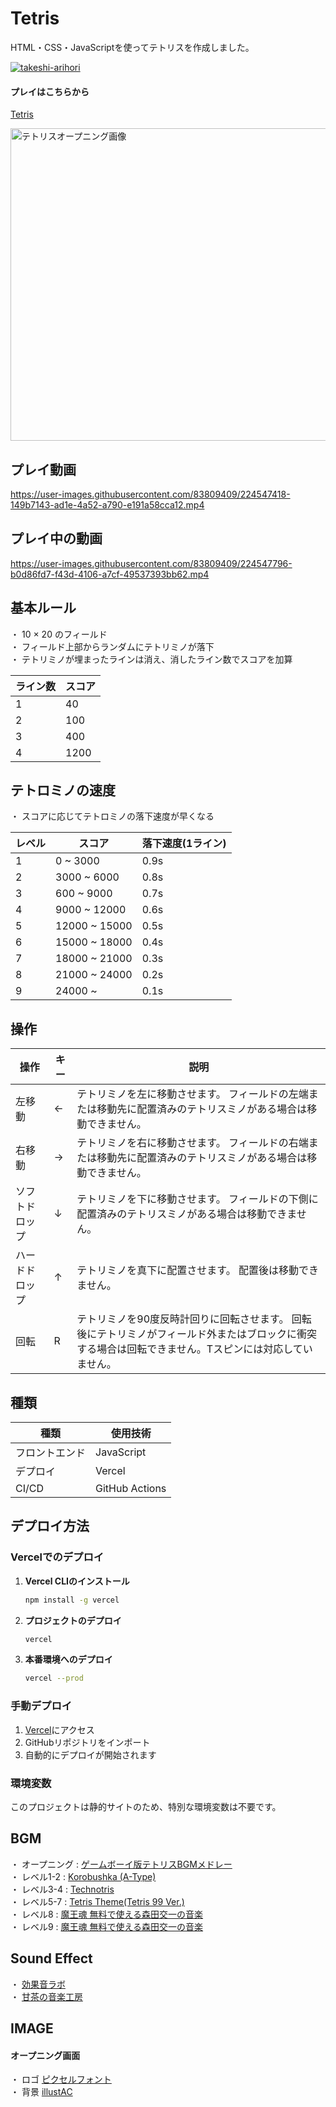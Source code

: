 # Tetris
HTML・CSS・JavaScriptを使ってテトリスを作成しました。  

<p align="left">
  <a href="https://github.com/takeshi-arihori/Tetris/">
    <img src="https://komarev.com/ghpvc/?username=takeshi-arihori" alt="takeshi-arihori" />
  </a>
</p>

#### プレイはこちらから

[Tetris](https://tetris-git-main-takeshiarihoris-projects.vercel.app/)
  
<img width="700" height="500" alt="テトリスオープニング画像" src="https://user-images.githubusercontent.com/83809409/219990097-b3df0faf-8a8b-4d28-8b2a-507b33f17d0d.png">   
  
## プレイ動画  

https://user-images.githubusercontent.com/83809409/224547418-149b7143-ad1e-4a52-a790-e191a58cca12.mp4

## プレイ中の動画  

https://user-images.githubusercontent.com/83809409/224547796-b0d86fd7-f43d-4106-a7cf-49537393bb62.mp4

  
  
## 基本ルール

・ 10 × 20 のフィールド  
・ フィールド上部からランダムにテトリミノが落下  
・ テトリミノが埋まったラインは消え、消したライン数でスコアを加算  

| ライン数 | スコア |
| -------- | ------ |
| 1        | 40     |
| 2        | 100    |
| 3        | 400    |
| 4        | 1200   |

  
## テトロミノの速度

・ スコアに応じてテトロミノの落下速度が早くなる  
  

| レベル | スコア        | 落下速度(1ライン) |
| ------ | ------------- | ----------------- |
| 1      | 0 ~ 3000      | 0.9s              |
| 2      | 3000 ~ 6000   | 0.8s              |
| 3      | 600 ~ 9000    | 0.7s              |
| 4      | 9000 ~ 12000  | 0.6s              |
| 5      | 12000 ~ 15000 | 0.5s              |
| 6      | 15000 ~ 18000 | 0.4s              |
| 7      | 18000 ~ 21000 | 0.3s              |
| 8      | 21000 ~ 24000 | 0.2s              |
| 9      | 24000 ~       | 0.1s              |
  
  
## 操作
  
| 操作           | キー | 説明                                                                                                                                                   |
| -------------- | ---- | ------------------------------------------------------------------------------------------------------------------------------------------------------ |
| 左移動         | ←    | テトリミノを左に移動させます。    フィールドの左端または移動先に配置済みのテトリスミノがある場合は移動できません。                                     |
| 右移動         | →    | テトリミノを右に移動させます。    フィールドの右端または移動先に配置済みのテトリスミノがある場合は移動できません。                                     |
| ソフトドロップ | ↓    | テトリミノを下に移動させます。    フィールドの下側に配置済みのテトリスミノがある場合は移動できません。                                                 |
| ハードドロップ | ↑    | テトリミノを真下に配置させます。    配置後は移動できません。                                                                                           |
| 回転           | R    | テトリミノを90度反時計回りに回転させます。 回転後にテトリミノがフィールド外またはブロックに衝突する場合は回転できません。Tスピンには対応していません。 |


## 種類  
| 種類           | 使用技術       |
| -------------- | -------------- |
| フロントエンド | JavaScript     |
| デプロイ       | Vercel         |
| CI/CD          | GitHub Actions |

## デプロイ方法

### Vercelでのデプロイ

1. **Vercel CLIのインストール**
   ```bash
   npm install -g vercel
   ```

2. **プロジェクトのデプロイ**
   ```bash
   vercel
   ```

3. **本番環境へのデプロイ**
   ```bash
   vercel --prod
   ```

### 手動デプロイ

1. [Vercel](https://vercel.com)にアクセス
2. GitHubリポジトリをインポート
3. 自動的にデプロイが開始されます

### 環境変数

このプロジェクトは静的サイトのため、特別な環境変数は不要です。


## BGM
・ オープニング : [ゲームボーイ版テトリスBGMメドレー](https://youtu.be/rAsxs6PBa0U)  
・ レベル1-2 : [Korobushka (A-Type)](https://youtu.be/NGnUbUMD4N0)  
・ レベル3-4 : [Technotris](https://youtu.be/gdjXo59DNb4)  
・ レベル5-7 : [Tetris Theme(Tetris 99 Ver.)](https://youtu.be/y2ambwiuPWs)  
・ レベル8 : [魔王魂 無料で使える森田交一の音楽](https://maou.audio/)  
・ レベル9 : [魔王魂 無料で使える森田交一の音楽](https://maou.audio/)  

## Sound Effect
・ [効果音ラボ](https://soundeffect-lab.info/sound/button/)  
・ [甘茶の音楽工房](https://amachamusic.chagasi.com/music_retrogamecenter.html)  

## IMAGE
#### オープニング画面
・ ロゴ [ピクセルフォント](https://fontmeme.com/ja/font-pixel-style/)  
・ 背景 [illustAC](https://www.ac-illust.com/)  
